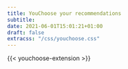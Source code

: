 ```yaml
---
title: YouChoose your recommendations
subtitle: 
date: 2021-06-01T15:01:21+01:00
draft: false
extracss: "/css/youchoose.css"
---
```



{{< youchoose-extension >}}

<script src="/js/global.js"></script>
<script type="text/javascript">

</script>
